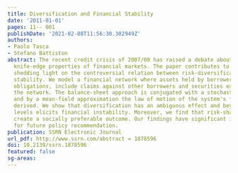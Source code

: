 ```yaml
---
title: Diversification and Financial Stability
date: '2011-01-01'
pages: 11-- 001
publishDate: '2021-02-08T11:56:30.302949Z'
authors:
- Paolo Tasca
- Stefano Battiston
abstract: The recent credit crisis of 2007/08 has raised a debate about the so-called
  knife-edge properties of financial markets. The paper contributes to the debate
  shedding light on the controversial relation between risk-diversification and financial
  stability. We model a financial network where assets held by borrowers to meet their
  obligations, include claims against other borrowers and securities exogenous to
  the network. The balance-sheet approach is conjugated with a stochastic setting
  and by a mean-field approximation the law of motion of the system's fragility is
  derived. We show that diversification has an ambiguous effect and beyond a certain
  levels elicits financial instability. Moreover, we find that risk-sharing restrictions
  create a socially preferable outcome. Our findings have significant implications
  for future policy recommendation.
publication: SSRN Electronic Journal
url_pdf: http://www.ssrn.com/abstract = 1878596
doi: 10.2139/ssrn.1878596
featured: false
sg-areas:
---
```

